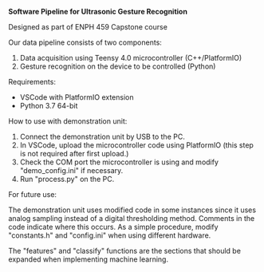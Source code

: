 **Software Pipeline for Ultrasonic Gesture Recognition**

Designed as part of ENPH 459 Capstone course

Our data pipeline consists of two components:
1. Data acquisition using Teensy 4.0 microcontroller (C++/PlatformIO)
2. Gesture recognition on the device to be controlled (Python)

Requirements:
- VSCode with PlatformIO extension
- Python 3.7 64-bit

How to use with demonstration unit:
1. Connect the demonstration unit by USB to the PC.
2. In VSCode, upload the microcontroller code using PlatformIO (this step is not required after first upload.)
2. Check the COM port the microcontroller is using and modify "demo_config.ini" if necessary.
3. Run "process.py" on the PC.

For future use:

The demonstration unit uses modified code in some instances since it uses analog sampling instead of a digital thresholding method. Comments in the code indicate where this occurs. As a simple procedure, modify "constants.h" and "config.ini" when using different hardware.

The "features" and "classify" functions are the sections that should be expanded when implementing machine learning.